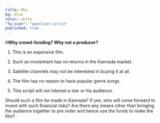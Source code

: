 ```yaml
---
title: Why
bg: blue
color: white
"fa-icon": "question-circle"
published: true
---
```


#**Why crowd-funding? Why not a producer?**

1. This is an expensive film.

2. Such an investment has no returns in the Kannada market.

3. Satellite channels may not be interested in buying it at all.

4. The film has no reason to have popular genre songs.

5. This script will not interest a star or his audience.


Should such a film be made in Kannada? If yes, who will come forward to invest with such financial risks? Are there any means other than bringing the audience together to pre order and hence use the funds to make the film?



